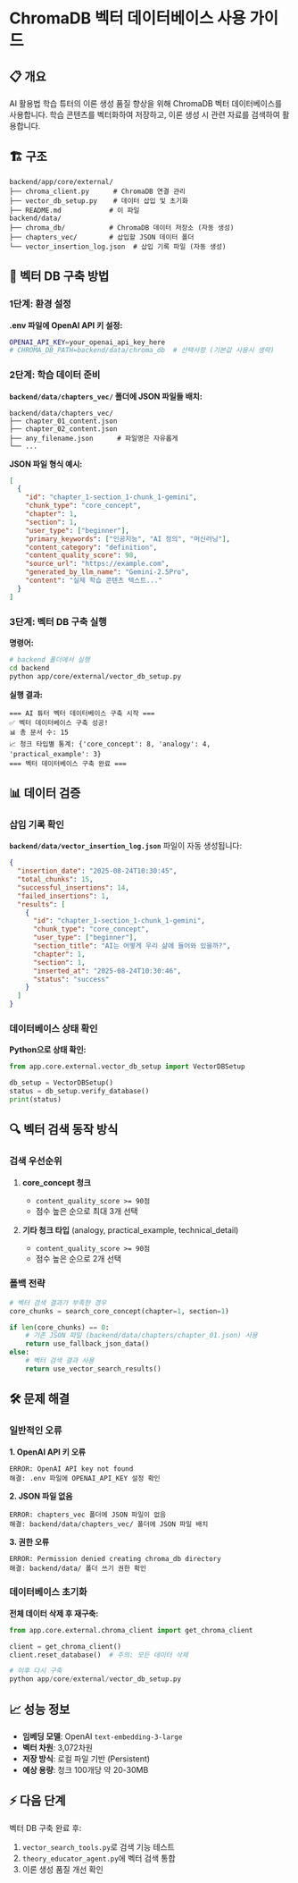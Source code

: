 # ChromaDB 벡터 데이터베이스 사용 가이드

## 📋 개요

AI 활용법 학습 튜터의 이론 생성 품질 향상을 위해 ChromaDB 벡터 데이터베이스를 사용합니다.
학습 콘텐츠를 벡터화하여 저장하고, 이론 생성 시 관련 자료를 검색하여 활용합니다.

## 🏗️ 구조

```
backend/app/core/external/
├── chroma_client.py      # ChromaDB 연결 관리
├── vector_db_setup.py    # 데이터 삽입 및 초기화
├── README.md            # 이 파일
backend/data/
├── chroma_db/           # ChromaDB 데이터 저장소 (자동 생성)
├── chapters_vec/        # 삽입할 JSON 데이터 폴더
└── vector_insertion_log.json  # 삽입 기록 파일 (자동 생성)
```

## 🚀 벡터 DB 구축 방법

### 1단계: 환경 설정

**.env 파일에 OpenAI API 키 설정:**
```bash
OPENAI_API_KEY=your_openai_api_key_here
# CHROMA_DB_PATH=backend/data/chroma_db  # 선택사항 (기본값 사용시 생략)
```

### 2단계: 학습 데이터 준비

**`backend/data/chapters_vec/` 폴더에 JSON 파일들 배치:**
```
backend/data/chapters_vec/
├── chapter_01_content.json
├── chapter_02_content.json
├── any_filename.json      # 파일명은 자유롭게
└── ...
```

**JSON 파일 형식 예시:**
```json
[
  {
    "id": "chapter_1-section_1-chunk_1-gemini",
    "chunk_type": "core_concept",
    "chapter": 1,
    "section": 1,
    "user_type": ["beginner"],
    "primary_keywords": ["인공지능", "AI 정의", "머신러닝"],
    "content_category": "definition",
    "content_quality_score": 98,
    "source_url": "https://example.com",
    "generated_by_llm_name": "Gemini-2.5Pro",
    "content": "실제 학습 콘텐츠 텍스트..."
  }
]
```

### 3단계: 벡터 DB 구축 실행

**명령어:**
```bash
# backend 폴더에서 실행
cd backend
python app/core/external/vector_db_setup.py
```

**실행 결과:**
```
=== AI 튜터 벡터 데이터베이스 구축 시작 ===
✅ 벡터 데이터베이스 구축 성공!
📊 총 문서 수: 15
📈 청크 타입별 통계: {'core_concept': 8, 'analogy': 4, 'practical_example': 3}
=== 벡터 데이터베이스 구축 완료 ===
```

## 📊 데이터 검증

### 삽입 기록 확인

**`backend/data/vector_insertion_log.json`** 파일이 자동 생성됩니다:
```json
{
  "insertion_date": "2025-08-24T10:30:45",
  "total_chunks": 15,
  "successful_insertions": 14,
  "failed_insertions": 1,
  "results": [
    {
      "id": "chapter_1-section_1-chunk_1-gemini",
      "chunk_type": "core_concept",
      "user_type": ["beginner"],
      "section_title": "AI는 어떻게 우리 삶에 들어와 있을까?",
      "chapter": 1,
      "section": 1,
      "inserted_at": "2025-08-24T10:30:46",
      "status": "success"
    }
  ]
}
```

### 데이터베이스 상태 확인

**Python으로 상태 확인:**
```python
from app.core.external.vector_db_setup import VectorDBSetup

db_setup = VectorDBSetup()
status = db_setup.verify_database()
print(status)
```

## 🔍 벡터 검색 동작 방식

### 검색 우선순위

1. **core_concept 청크**
   - `content_quality_score >= 90점`
   - 점수 높은 순으로 최대 3개 선택

2. **기타 청크 타입** (analogy, practical_example, technical_detail)
   - `content_quality_score >= 90점`
   - 점수 높은 순으로 2개 선택

### 폴백 전략

```python
# 벡터 검색 결과가 부족한 경우
core_chunks = search_core_concept(chapter=1, section=1)

if len(core_chunks) == 0:
    # 기존 JSON 파일 (backend/data/chapters/chapter_01.json) 사용
    return use_fallback_json_data()
else:
    # 벡터 검색 결과 사용
    return use_vector_search_results()
```

## 🛠️ 문제 해결

### 일반적인 오류

**1. OpenAI API 키 오류**
```
ERROR: OpenAI API key not found
해결: .env 파일에 OPENAI_API_KEY 설정 확인
```

**2. JSON 파일 없음**
```
ERROR: chapters_vec 폴더에 JSON 파일이 없음
해결: backend/data/chapters_vec/ 폴더에 JSON 파일 배치
```

**3. 권한 오류**
```
ERROR: Permission denied creating chroma_db directory
해결: backend/data/ 폴더 쓰기 권한 확인
```

### 데이터베이스 초기화

**전체 데이터 삭제 후 재구축:**
```python
from app.core.external.chroma_client import get_chroma_client

client = get_chroma_client()
client.reset_database()  # 주의: 모든 데이터 삭제

# 이후 다시 구축
python app/core/external/vector_db_setup.py
```

## 📈 성능 정보

- **임베딩 모델**: OpenAI `text-embedding-3-large`
- **벡터 차원**: 3,072차원
- **저장 방식**: 로컬 파일 기반 (Persistent)
- **예상 용량**: 청크 100개당 약 20-30MB

## ⚡ 다음 단계

벡터 DB 구축 완료 후:
1. `vector_search_tools.py`로 검색 기능 테스트
2. `theory_educator_agent.py`에 벡터 검색 통합
3. 이론 생성 품질 개선 확인